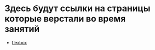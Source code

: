 # Здесь будут ссылки на страницы которые верстали во время занятий

- [flexbox](https://sa50-x-19.github.io/Network/flexbox/)
